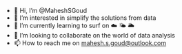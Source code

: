 - 👋 Hi, I’m @MaheshSGoud
- 👀 I’m interested in simplify the solutions from data
- 🌱 I’m currently learning to surf on ☁️ 🌤 🌥 
- 💞️ I’m looking to collaborate on the world of data analysis 
- 📫 How to reach me on mahesh.s.goud@outlook.com 

<!---
MaheshSGoud/MaheshSGoud is a ✨ special ✨ repository because its `README.md` (this file) appears on your GitHub profile.
You can click the Preview link to take a look at your changes.
--->
